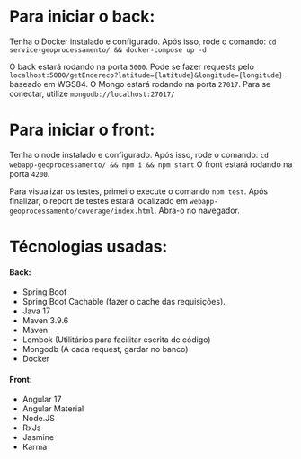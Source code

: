 # Para iniciar o back:

Tenha o Docker instalado e configurado. 
Após isso, rode o comando: `cd service-geoprocessamento/ && docker-compose up -d`

O back estará rodando na porta `5000`. Pode se fazer requests pelo `localhost:5000/getEndereco?latitude={latitude}&longitude={longitude}` baseado em WGS84.
O Mongo estará rodando na porta `27017`. Para se conectar, utilize `mongodb://localhost:27017/`

# Para iniciar o front:

Tenha o node instalado e configurado.
Após isso, rode o comando: `cd webapp-geoprocessamento/ && npm i && npm start`
O front estará rodando na porta `4200`.

Para visualizar os testes, primeiro execute o comando `npm test`. Após finalizar, o report de testes estará localizado em `webapp-geoprocessamento/coverage/index.html`. Abra-o no navegador.

# Técnologias usadas:

#### Back:
- Spring Boot
- Spring Boot Cachable (fazer o cache das requisições).
- Java 17
- Maven 3.9.6
- Maven
- Lombok (Utilitários para facilitar escrita de código)
- Mongodb (A cada request, gardar no banco)
- Docker

#### Front:
- Angular 17
- Angular Material
- Node.JS
- RxJs
- Jasmine
- Karma